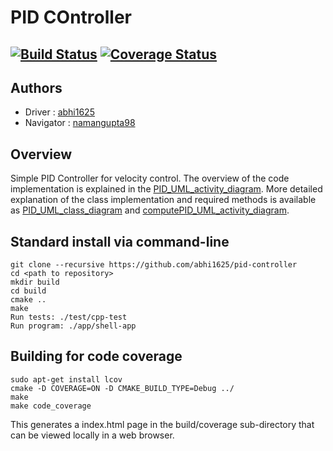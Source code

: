 # PID COntroller
[![Build Status](https://travis-ci.org/abhi1625/pid-controller.svg?branch=master)](https://travis-ci.org/abhi1625/pid-controller)
[![Coverage Status](https://coveralls.io/repos/github/abhi1625/pid-controller/badge.svg?branch=master)](https://coveralls.io/github/abhi1625/pid-controller?branch=master)
---

## Authors

- Driver    : [abhi1625](https://github.com/abhi1625)
- Navigator : [namangupta98](https://github.com/namangupta8)

## Overview

Simple PID Controller for velocity control. The overview of the code implementation is explained in the [PID_UML_activity_diagram](https://github.com/abhi1625/pid-controller/blob/master/PID_UML_activity_diagram.pdf). More detailed explanation of the class implementation and required methods is available as [PID_UML_class_diagram](https://github.com/abhi1625/pid-controller/blob/master/PID_UML_class_diagram.pdf) and [computePID_UML_activity_diagram](https://github.com/abhi1625/pid-controller/blob/master/computePID_UML_activity_diagram.pdf).   

## Standard install via command-line
```
git clone --recursive https://github.com/abhi1625/pid-controller
cd <path to repository>
mkdir build
cd build
cmake ..
make
Run tests: ./test/cpp-test
Run program: ./app/shell-app
```

## Building for code coverage
```
sudo apt-get install lcov
cmake -D COVERAGE=ON -D CMAKE_BUILD_TYPE=Debug ../
make
make code_coverage
```
This generates a index.html page in the build/coverage sub-directory that can be viewed locally in a web browser.
